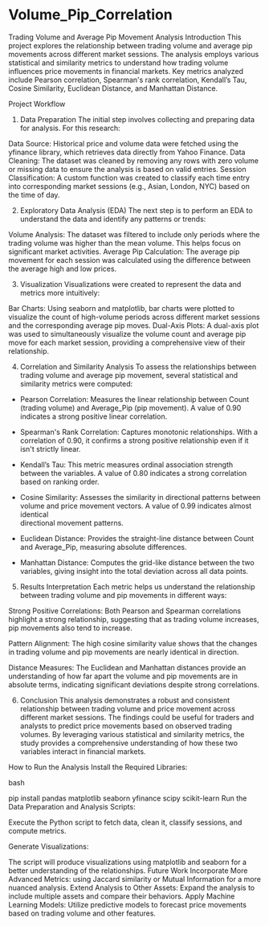 # Volume_Pip_Correlation
Trading Volume and Average Pip Movement Analysis
Introduction
This project explores the relationship between trading volume and average pip movements across different market sessions. The analysis employs various statistical and similarity metrics to understand how trading volume influences price movements in financial markets. Key metrics analyzed include Pearson correlation, Spearman's rank correlation, Kendall’s Tau, Cosine Similarity, Euclidean Distance, and Manhattan Distance.

Project Workflow
1. Data Preparation
The initial step involves collecting and preparing data for analysis. For this research:

Data Source: Historical price and volume data were fetched using the yfinance library, which retrieves data directly from Yahoo Finance.
Data Cleaning: The dataset was cleaned by removing any rows with zero volume or missing data to ensure the analysis is based on valid entries.
Session Classification: A custom function was created to classify each time entry into corresponding market sessions (e.g., Asian, London, NYC) based on the time of day.


2. Exploratory Data Analysis (EDA)
The next step is to perform an EDA to understand the data and identify any patterns or trends:

Volume Analysis: The dataset was filtered to include only periods where the trading volume was higher than the mean volume. This helps focus on significant market activities.
Average Pip Calculation: The average pip movement for each session was calculated using the difference between the average high and low prices.


3. Visualization
Visualizations were created to represent the data and metrics more intuitively:

Bar Charts: Using seaborn and matplotlib, bar charts were plotted to visualize the count of high-volume periods across different market sessions and the corresponding average pip moves.
Dual-Axis Plots: A dual-axis plot was used to simultaneously visualize the volume count and average pip move for each market session, providing a comprehensive view of their relationship.


4. Correlation and Similarity Analysis
To assess the relationships between trading volume and average pip movement, several statistical and similarity metrics were computed:

- Pearson Correlation: Measures the linear relationship between Count (trading volume) and Average_Pip (pip movement). A value of 0.90 indicates a strong positive    linear correlation.

- Spearman's Rank Correlation: Captures monotonic relationships. With a correlation of 0.90, it confirms a strong positive relationship even if it isn't strictly     linear.

- Kendall’s Tau: This metric measures ordinal association strength between the variables. A value of 0.80 indicates a strong correlation based on ranking order.

- Cosine Similarity: Assesses the similarity in directional patterns between volume and price movement vectors. A value of 0.99 indicates almost identical     
  directional movement patterns.

- Euclidean Distance: Provides the straight-line distance between Count and Average_Pip, measuring absolute differences.

- Manhattan Distance: Computes the grid-like distance between the two variables, giving insight into the total deviation across all data points.

5. Results Interpretation
Each metric helps us understand the relationship between trading volume and pip movements in different ways:

Strong Positive Correlations: Both Pearson and Spearman correlations highlight a strong relationship, suggesting that as trading volume increases, pip movements also tend to increase.

Pattern Alignment: The high cosine similarity value shows that the changes in trading volume and pip movements are nearly identical in direction.

Distance Measures: The Euclidean and Manhattan distances provide an understanding of how far apart the volume and pip movements are in absolute terms, indicating significant deviations despite strong correlations.

6. Conclusion
This analysis demonstrates a robust and consistent relationship between trading volume and price movement across different market sessions. The findings could be useful for traders and analysts to predict price movements based on observed trading volumes. By leveraging various statistical and similarity metrics, the study provides a comprehensive understanding of how these two variables interact in financial markets.

How to Run the Analysis
Install the Required Libraries:

bash

pip install pandas matplotlib seaborn yfinance scipy scikit-learn
Run the Data Preparation and Analysis Scripts:

Execute the Python script to fetch data, clean it, classify sessions, and compute metrics.

Generate Visualizations:

The script will produce visualizations using matplotlib and seaborn for a better understanding of the relationships.
Future Work
Incorporate More Advanced Metrics: using Jaccard similarity or Mutual Information for a more nuanced analysis.
Extend Analysis to Other Assets: Expand the analysis to include multiple assets and compare their behaviors.
Apply Machine Learning Models: Utilize predictive models to forecast price movements based on trading volume and other features.
